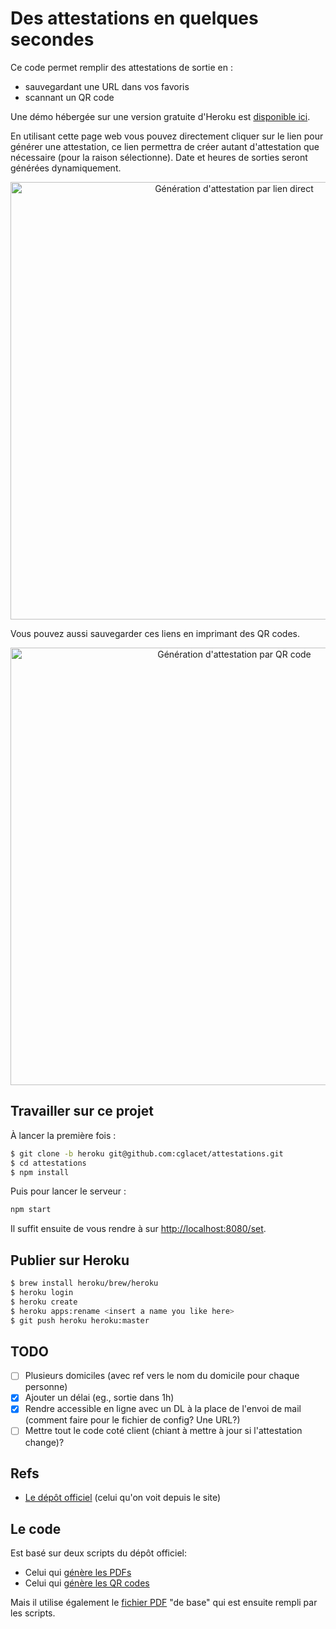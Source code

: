 # Des attestations en quelques secondes

Ce code permet remplir des attestations de sortie en :

* sauvegardant une URL dans vos favoris
* scannant un QR code

Une démo hébergée sur une version gratuite 
d'Heroku est [disponible ici][heroku demo].

En utilisant cette page web vous pouvez directement cliquer sur 
le lien pour générer une attestation, ce lien permettra de 
créer autant d'attestation que nécessaire (pour la raison 
sélectionne). Date et heures de sorties seront générées 
dynamiquement.

<center>
    <img width=700 src=doc/img/link.gif alt="Génération d'attestation par lien direct">
</center>

Vous pouvez aussi sauvegarder ces liens en imprimant des QR codes.

<center>
    <img width=700 src=doc/img/print.gif alt="Génération d'attestation par QR code">
</center>

## Travailler sur ce projet 

À lancer la première fois :

```bash
$ git clone -b heroku git@github.com:cglacet/attestations.git
$ cd attestations
$ npm install
```

Puis pour lancer le serveur :

```bash
npm start
```

Il suffit ensuite de vous rendre à sur [http://localhost:8080/set][local url].

## Publier sur Heroku

```bash
$ brew install heroku/brew/heroku
$ heroku login
$ heroku create
$ heroku apps:rename <insert a name you like here>
$ git push heroku heroku:master
```

## TODO

- [ ] Plusieurs domiciles (avec ref vers le nom du domicile pour chaque personne)
- [x] Ajouter un délai (eg., sortie dans 1h)
- [x] Rendre accessible en ligne avec un DL à la place de l'envoi de mail (comment faire pour le fichier de config? Une URL?)
- [ ] Mettre tout le code coté client (chiant à mettre à jour si l'attestation change)?

## Refs

- [Le dépôt officiel][official repo] (celui qu'on voit depuis le site)


## Le code

Est basé sur deux scripts du dépôt officiel: 

- Celui qui [génère les PDFs][pdf-util.js]
- Celui qui [génère les QR codes][util.js]

Mais il utilise également le [fichier PDF][certificate.pdf] "de base" qui est ensuite rempli par les scripts.


[gmail app pwd]: https://support.google.com/mail/answer/185833?hl=fr-FR#app-passwords
[official repo]: https://github.com/LAB-MI/attestation-deplacement-derogatoire-q4-2020#g%C3%A9n%C3%A9rateur-de-certificat-de-d%C3%A9placement
[pdf-util.js]: https://github.com/LAB-MI/attestation-deplacement-derogatoire-q4-2020/blob/main/src/js/pdf-util.js
[util.js]: https://github.com/LAB-MI/attestation-deplacement-derogatoire-q4-2020/blob/main/src/js/util.js
[certificate.pdf]: https://github.com/LAB-MI/attestation-deplacement-derogatoire-q4-2020/blob/main/src/certificate.pdf

[heroku]: https://dashboard.heroku.com/
[heroku demo]: https://cglacet-attestation.herokuapp.com/set?firstname=Pr%C3%A9nom&lastname=Nom&birthday=31%2F07%2F1986&placeofbirth=Paris&address=12+rue+des+Lilas&zipcode=33000&city=Bordeaux&reasons=travail
[local url]: http://localhost:8080/set?firstname=Pr%C3%A9nom&lastname=Nom&birthday=31%2F07%2F1986&placeofbirth=Paris&address=12+rue+des+Lilas&zipcode=33000&city=Bordeaux&reasons=travail